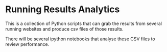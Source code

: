 # Running Results Analytics

This is a collection of Python scripts that can grab the results from several running websites and produce csv files of those results.

There will be several ipython notebooks that analyse these CSV files to review performance.
